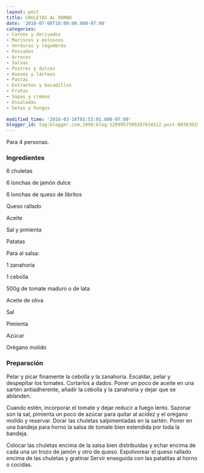 ```yaml
---
layout: post
title: CHULETAS AL HORNO
date: '2010-07-08T10:00:00.000-07:00'
categories:
- Carnes y derivados
- Mariscos y moluscos
- Verduras y legumbres
- Pescados
- Arroces
- Salsas
- Postres y dulces
- Huevos y lácteos
- Pastas
- Entrantes y bocadillos
- Frutas
- Sopas y cremas
- Ensaladas
- Setas y hongos
 
modified_time: '2016-03-16T01:53:01.808-07:00'
blogger_id: tag:blogger.com,1999:blog-5299957599287034512.post-8030302873773171321
---
```


Para 4 personas.

<h3>Ingredientes</h3>

6 chuletas

6 lonchas de jamón dulce

6 lonchas de queso de libritos

Queso rallado

Aceite

Sal y pimienta

Patatas

Para al salsa:

1 zanahoria

1 cebolla

500g de tomate maduro o de lata

Aceite de oliva

Sal

Pimienta

Azúcar

Orégano molido

<h3>Preparación</h3>

Pelar y picar finamente la cebolla y la zanahoria. Escaldar, pelar y despepitar los tomates. Cortarlos a dados. Poner un poco de aceite en una sartén antiadherente, añadir la cebolla y la zanahoria y dejar que se ablanden.

Cuando estén, incorporar el tomate y dejar reducir a fuego lento. Sazonar son la sal, pimienta un poco de azúcar para quitar al acidez y el orégano molido y reservar. Dorar las chuletas salpimentadas en la sartén. Poner en una bandeja para horno la salsa de tomate bien estendida por toda la bandeja.

Colocar las chuletas encima de la salsa bien distribuidas y echar encima de cada una un trozo de jamón y otro de queso. Espolvorear el queso rallado encima de las chuletas y gratinar.Servir enseguida con las patatitas al horno o cocidas.


